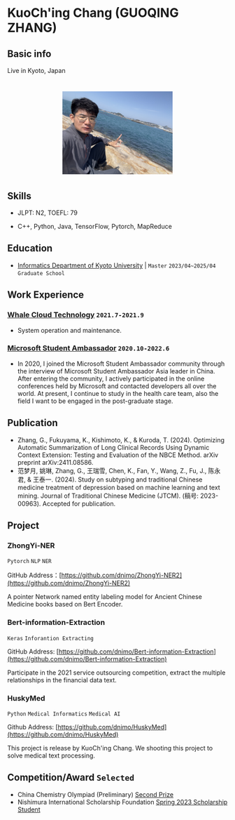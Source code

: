 # KuoCh'ing Chang (GUOQING ZHANG)

## Basic info

Live in Kyoto, Japan

<h1 align="center"><img src="https://raw.githubusercontent.com/dnimo/img/master/Me/wakayama.jpeg" width="50%" height="50%"></h1>

## Skills

- JLPT: N2, TOEFL: 79

- C++, Python, Java, TensorFlow, Pytorch, MapReduce

## Education

- [Informatics Department of Kyoto University](https://medinfo.kuhp.kyoto-u.ac.jp/members/) | `Master` `2023/04~2025/04` `Graduate School`

## Work Experience

### [Whale Cloud Technology](https://online.iwhalecloud.com/aboutus) `2021.7-2021.9`

- System operation and maintenance.

### [Microsoft Student Ambassador](https://studentambassadors.microsoft.com/certificate/7778362e-ed37-40e3-864a-1f5cfa63faf8) `2020.10-2022.6`

- In 2020, I joined the Microsoft Student Ambassador community through the interview of Microsoft Student Ambassador Asia leader in China. After entering the community, I actively participated in the online conferences held by Microsoft and contacted developers all over the world. At present, I continue to study in the health care team, also the field I want to be engaged in the post-graduate stage.

## Publication

- Zhang, G., Fukuyama, K., Kishimoto, K., & Kuroda, T. (2024). Optimizing Automatic Summarization of Long Clinical Records Using Dynamic Context Extension: Testing and Evaluation of the NBCE Method. arXiv preprint arXiv:2411.08586.
- 范梦月, 姚琳, Zhang, G., 王瑞雪, Chen, K., Fan, Y., Wang, Z., Fu, J., 陈永君, & 王泰一. (2024). Study on subtyping and traditional Chinese medicine treatment of depression based on machine learning and text mining. Journal of Traditional Chinese Medicine (JTCM). (稿号: 2023-00963). Accepted for publication.


## Project

### ZhongYi-NER

`Pytorch` `NLP` `NER`

GitHub Address：[https://github.com/dnimo/ZhongYi-NER2](https://github.com/dnimo/ZhongYi-NER2)

A pointer Network named entity labeling model for Ancient Chinese Medicine books based on Bert Encoder.

### Bert-information-Extraction

`Keras` `Inforantion Extracting`

GitHub Address: [https://github.com/dnimo/Bert-information-Extraction](https://github.com/dnimo/Bert-information-Extraction)

Participate in the 2021 service outsourcing competition, extract the multiple relationships in the financial data text.

### HuskyMed

`Python` `Medical Informatics` `Medical AI` 

Github Address: [https://github.com/dnimo/HuskyMed](https://github.com/dnimo/HuskyMed)

This project is release by KuoCh'ing Chang. We shooting this project to solve medical text processing.

## Competition/Award `Selected`

- China Chemistry Olympiad (Preliminary) [Second Prize](https://raw.githubusercontent.com/dnimo/img/master/化学奥林匹克.jpeg)
- Nishimura International Scholarship Foundation [Spring 2023 Scholarship Student](https://www.nisf.or.jp/)
